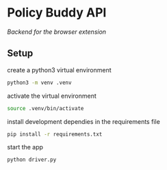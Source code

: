 # Policy Buddy API
_Backend for the browser extension_

## Setup

create a python3 virtual environment
```bash
python3 -m venv .venv
```

activate the virtual environment
```bash
source .venv/bin/activate
```

install development dependies in the requirements file
```bash
pip install -r requirements.txt
```

start the app
```bash
python driver.py
```